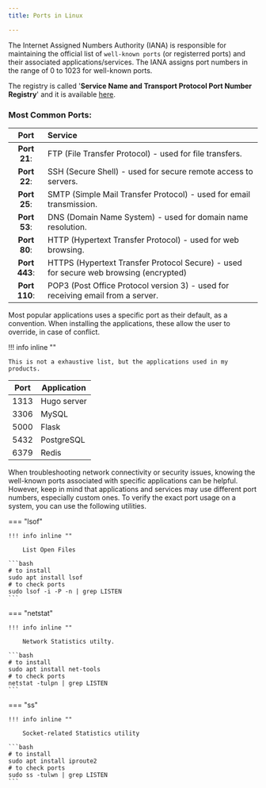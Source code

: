 ```yaml
---
title: Ports in Linux

---
```


The Internet Assigned Numbers Authority (IANA) is responsible for maintaining the official list of `well-known ports` (or registerred ports) and their associated applications/services. The IANA assigns port numbers in the range of 0 to 1023 for well-known ports. 

The registry is called '**Service Name and Transport Protocol Port Number Registry**' and it is available <a href="https://www.iana.org/assignments/service-names-port-numbers/service-names-port-numbers.xhtml" target="_blank">here</a>.


### Most Common Ports:
| Port  | Service          |
| :---: | :---------------- |
| **Port  21**: | FTP (File Transfer Protocol) - used for file transfers. | 
| **Port  22**: | SSH (Secure Shell) - used for secure remote access to servers.| 
| **Port  25**: | SMTP (Simple Mail Transfer Protocol) - used for email transmission. | 
| **Port  53**: | DNS (Domain Name System) - used for domain name resolution.| 
| **Port  80**: | HTTP (Hypertext Transfer Protocol) - used for web browsing.| 
| **Port 443**: | HTTPS (Hypertext Transfer Protocol Secure) - used for secure web browsing (encrypted) | 
| **Port 110**: | POP3 (Post Office Protocol version 3) - used for receiving email from a server.


Most popular applications uses a specific port as their default, as a convention. When installing the applications, these allow the user to override, in case of conflict.

!!! info inline ""

    This is not a exhaustive list, but the applications used in my products. 

| Port  | Application      |
| :---: | ---------------- |
| 1313  | Hugo server      |
| 3306  | MySQL            |
| 5000  | Flask            |
| 5432  | PostgreSQL       |
| 6379  | Redis            |


When troubleshooting network connectivity or security issues, knowing the well-known ports associated with specific applications can be helpful. However, keep in mind that applications and services may use different port numbers, especially custom ones. To verify the exact port usage on a system, you can use the following utilities.


=== "lsof"

    !!! info inline ""

        List Open Files

    ```bash
    # to install
    sudo apt install lsof 
    # to check ports
    sudo lsof -i -P -n | grep LISTEN
    ```

=== "netstat"

    !!! info inline ""

        Network Statistics utilty. 

    ```bash
    # to install
    sudo apt install net-tools 
    # to check ports
    netstat -tulpn | grep LISTEN
    ```

=== "ss"

    !!! info inline ""

        Socket-related Statistics utility 
    
    ```bash
    # to install
    sudo apt install iproute2
    # to check ports
    sudo ss -tulwn | grep LISTEN
    ```


